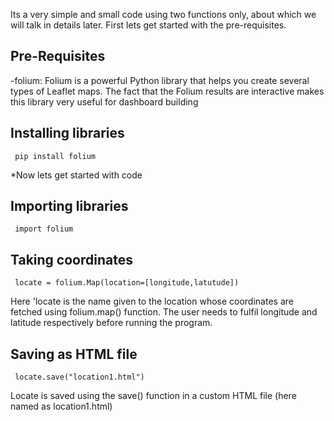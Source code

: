 Its a very simple and small code using two functions only, about which we will talk in details later. 
First lets get started with the pre-requisites.

## Pre-Requisites
-folium: Folium is a powerful Python library that helps you create several types of Leaflet maps. 
The fact that the Folium results are interactive makes this library very useful for dashboard building

## Installing libraries
     pip install folium
     
*Now lets get started with code

## Importing libraries
     import folium

## Taking coordinates
     locate = folium.Map(location=[longitude,latutude])
Here 'locate is the name given to the location whose coordinates are fetched using folium.map() function.
The user needs to fulfil longitude and latitude respectively before running the program.

## Saving as HTML file
     locate.save("location1.html")
Locate is saved using the save() function in a custom HTML file (here named as location1.html)
